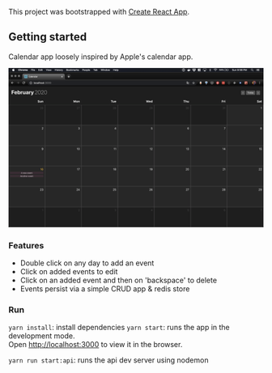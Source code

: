 This project was bootstrapped with [Create React App](https://github.com/facebook/create-react-app).

## Getting started

Calendar app loosely inspired by Apple's calendar app.

![Wonder](https://github.com/julesterrien/calendar/blob/master/calendar.png)

### Features
- Double click on any day to add an event
- Click on added events to edit
- Click on an added event and then on 'backspace' to delete
- Events persist via a simple CRUD app & redis store

### Run

`yarn install`: install dependencies
`yarn start`: runs the app in the development mode.<br />
Open [http://localhost:3000](http://localhost:3000) to view it in the browser.

`yarn run start:api`: runs the api dev server using nodemon
